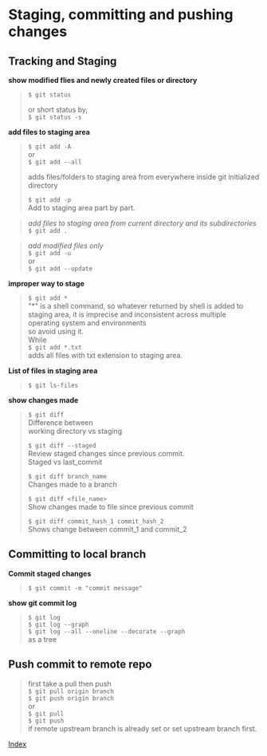 # Staging, committing and pushing changes  

## Tracking and Staging


**show modified flies and newly created files or directory**

> `$ git status`  
> 
> or short status by,  
> `$ git status -s`  


**add files to staging area**
> `$ git add -A`  
or  
> `$ git add --all`  
>
>adds files/folders to staging area from everywhere inside git initialized directory
>
> `$ git add -p`  
> Add to staging area part by part. 


>_add files to staging area from current directory and its subdirectories_ 
> `$ git add .`

>_add modified files only_  
> `$ git add -u`  
or  
> `$ git add --update`  

**improper way to stage**  
> `$ git add *`  
"*" is a shell command, so whatever returned by shell is added to staging area,
it is imprecise and inconsistent across multiple operating system and environments  
so avoid using it.  
> While  
> `$ git add *.txt`  
> adds all files with txt extension to staging area.

**List of files in staging area**  
> `$ git ls-files`

**show changes made**
>`$ git diff`  
> Difference between  
> working directory vs staging  
> 
> `$ git diff --staged`  
Review staged changes since previous commit.  
>Staged vs last_commit   
> 
> `$ git diff branch_name`  
Changes made to a branch
> 
>`$ git diff <file_name>`  
Show changes made to file since previous commit  
> 
>`$ git diff commit_hash_1 commit_hash_2`  
Shows change between commit_1 and commit_2

## Committing to local branch

**Commit staged changes**  
>`$ git commit -m "commit message"`  

**show git commit log**
>`$ git log`  
> `$ git log --graph`  
> `$ git log --all --oneline --decorate --graph`  
> as a tree  


## Push commit to remote repo
>first take a pull then push  
>`$ git pull origin branch`  
>`$ git push origin branch`  
>or  
> `$ git pull`  
> `$ git push`  
> if remote upstream branch is already set or set upstream branch first.

[Index][index]

[index]: ../index.md

